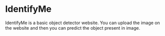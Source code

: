 # IdentifyMe

IdentifyMe is a basic object detector website. You can upload the image on the website and then you can predict the object present in image.